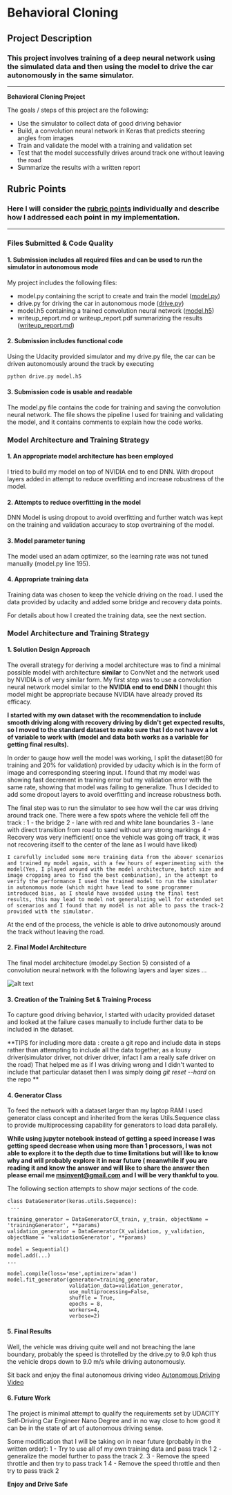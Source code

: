 # **Behavioral Cloning** 

## Project Description

### This project involves training of a deep neural network using the simulated data and then using the model to drive the car autonomously in the same simulator.

---

**Behavioral Cloning Project**

The goals / steps of this project are the following:
* Use the simulator to collect data of good driving behavior
* Build, a convolution neural network in Keras that predicts steering angles from images
* Train and validate the model with a training and validation set
* Test that the model successfully drives around track one without leaving the road
* Summarize the results with a written report


[//]: # (Image References)

[image1]: ./examples/data_git.png "Data Generation"
[image2]: ./examples/DNN_Description.png "Model Description"


[//]: # (File References)

[model.py]: ./model.py "model.py"
[drive.py]: ./drive.py "drive.py"
[model.h5]: ./model.h5 "model.h5"
[writeup_report.md]: ./writeup_report.md "project report"
[Autonomous Driving Video]: ./video.mp4 "Autonomous Driving Video"

## Rubric Points
### Here I will consider the [rubric points](https://review.udacity.com/#!/rubrics/432/view) individually and describe how I addressed each point in my implementation.  

---
### Files Submitted & Code Quality

#### 1. Submission includes all required files and can be used to run the simulator in autonomous mode

My project includes the following files:
* model.py containing the script to create and train the model ([model.py])
* drive.py for driving the car in autonomous mode ([drive.py])
* model.h5 containing a trained convolution neural network ([model.h5])
* writeup_report.md or writeup_report.pdf summarizing the results ([writeup_report.md])
#### 2. Submission includes functional code
Using the Udacity provided simulator and my drive.py file, the car can be driven autonomously around the track by executing 
```sh
python drive.py model.h5
```

#### 3. Submission code is usable and readable

The model.py file contains the code for training and saving the convolution neural network. The file shows the pipeline I used for training and validating the model, and it contains comments to explain how the code works.

### Model Architecture and Training Strategy

#### 1. An appropriate model architecture has been employed


I tried to build my model on top of NVIDIA end to end DNN. With dropout layers added in attempt to reduce overfitting and increase robustness of the model.

#### 2. Attempts to reduce overfitting in the model

DNN Model is using dropout to avoid overfitting and further watch was kept on the training and validation accuracy to stop overtraining of the model.

#### 3. Model parameter tuning

The model used an adam optimizer, so the learning rate was not tuned manually (model.py line 195).

#### 4. Appropriate training data

Training data was chosen to keep the vehicle driving on the road. I used the data provided by udacity and added some bridge and recovery data points.

For details about how I created the training data, see the next section. 


### Model Architecture and Training Strategy

#### 1. Solution Design Approach

The overall strategy for deriving a model architecture was to find a minimal possible model with architecture **similar** to ConvNet and the network used by NVIDIA is of very similar form. My first step was to use a convolution neural network model similar to the **NVIDIA end to end DNN** I thought this model might be appropriate because NVIDIA have already proved its efficacy.

**I started with my own dataset with the recommendation to include smooth driving along with recovery driving by didn't get expected results, so I moved to the standard dataset to make sure that I do not havev a lot of variable to work with (model and data both works as a variable for getting final results).**

In order to gauge how well the model was working, I split the dataset(80 for training and 20% for validation) provided by udacity which is in the form of image and corresponding steering input. I found that my model was showing fast decrement in training error but my validation error with the same rate, showing that model was failing to generalize. Thus I decided to add some dropout layers to avoid overfitting and increase robustness both.

The final step was to run the simulator to see how well the car was driving around track one. There were a few spots where the vehicle fell off the track :
	1 - the bridge
	2 - lane with red and white lane boundaries
	3 - lane with direct transition from road to sand without any strong markings
	4 - Recovery was very inefficient( once the vehicle was going off track, it was not recovering itself to the center of the lane as I would have liked)
	
	I carefully included some more training data from the abover scenarios and trained my model again, with a few hours of experimenting with the model(Yes, I played around with the model architecture, batch size and image cropping area to find the best combination), in the attempt to verify the performance I used the trained model to run the simulater in autonomous mode (which might have lead to some programmer introduced bias, as I should have avoided using the final test results, this may lead to model not generalizing well for extended set of scenarios and I found that my model is not able to pass the track-2 provided with the simulator. 

At the end of the process, the vehicle is able to drive autonomously around the track without leaving the road.

#### 2. Final Model Architecture


The final model architecture (model.py Section 5) consisted of a convolution neural network with the following layers and layer sizes ...

![alt text][image2]

#### 3. Creation of the Training Set & Training Process

To capture good driving behavior, I started with udacity provided dataset and looked at the failure cases manually to include further data to be included in the dataset. 

**TIPS for including more data : create a git repo and include data in steps rather than attempting to include all the data together, as a lousy driver(simulator driver, not driver driver, infact I am a really safe driver on the road)
That helped me as if I was driving wrong and I didn't wanted to include that particular dataset then I was simply doing *git reset --hard* on the repo
**

#### 4. Generator Class

To feed the network with a dataset larger than my laptop RAM I used generator class concept and inherited from the keras Utils.Sequence class to provide multiprocessing capability for generators to load data parallely. 

**While using jupyter notebook instead of getting a speed increase I was getting speed decrease when using more than 1 processors, I was not able to explore it to the depth due to time limitations but will like to know why and will probably explore it in near future ( meanwhile if you are reading it and know the answer and will like to share the answer then please email me msinvent@gmail.com and I will be very thankful to you.**

The following section attempts to show major sections of the code.

```
class DataGenerator(keras.utils.Sequence):
 ...

training_generator = DataGenerator(X_train, y_train, objectName = 'trainingGenerator', **params)
validation_generator = DataGenerator(X_validation, y_validation, objectName = 'validationGenerator', **params)

model = Sequential()
model.add(...)
...

model.compile(loss='mse',optimizer='adam')
model.fit_generator(generator=training_generator,
                    validation_data=validation_generator,
                    use_multiprocessing=False,
                    shuffle = True,
                    epochs = 8,
                    workers=4,
                    verbose=2)
```

#### 5. Final Results
Well, the vehicle was driving quite well and not breaching the lane boundary, probably the speed is throtelled by the drive.py to 9.0 kph thus the vehicle drops down to 9.0 m/s while driving autonomously.

Sit back and enjoy the final autonomous driving video [Autonomous Driving Video]

#### 6. Future Work
The project is minimal attempt to qualify the requirements set by UDACITY Self-Driving Car Engineer Nano Degree and in no way close to how good it can be in the state of art of autonomous driving sense.

Some modification that I will be taking on in near future (probably in the written order):
1 - Try to use all of my own training data and pass track 1
2 - generalize the model further to pass the track 2.
3 - Remove the speed throttle and then try to pass track 1
4 - Remove the speed throttle and then try to pass track 2


__Enjoy and Drive Safe__
